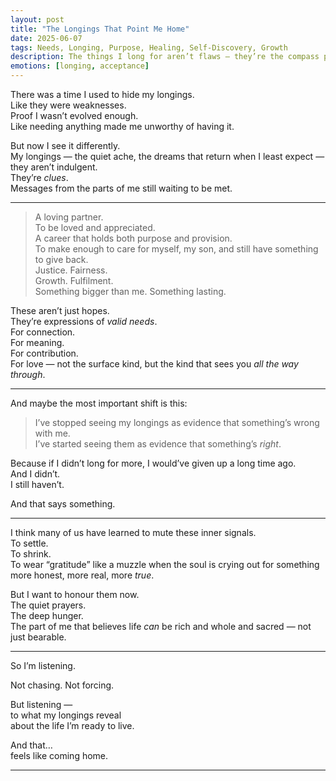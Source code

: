 ```yaml
---
layout: post
title: "The Longings That Point Me Home"
date: 2025-06-07
tags: Needs, Longing, Purpose, Healing, Self-Discovery, Growth
description: The things I long for aren’t flaws — they’re the compass pointing me back to my unmet needs. And when I stop shaming them, I start coming home to myself.
emotions: [longing, acceptance]
---
```


There was a time I used to hide my longings.  
Like they were weaknesses.  
Proof I wasn’t evolved enough.  
Like needing anything made me unworthy of having it.

But now I see it differently.  
My longings — the quiet ache, the dreams that return when I least expect — they aren’t indulgent.  
They’re *clues*.  
Messages from the parts of me still waiting to be met.

---

> A loving partner.  
> To be loved and appreciated.  
> A career that holds both purpose and provision.  
> To make enough to care for myself, my son, and still have something to give back.  
> Justice. Fairness.  
> Growth. Fulfilment.  
> Something bigger than me. Something lasting.

These aren’t just hopes.  
They’re expressions of *valid needs*.  
For connection.  
For meaning.  
For contribution.  
For love — not the surface kind, but the kind that sees you *all the way through*.

---

And maybe the most important shift is this:

> I’ve stopped seeing my longings as evidence that something’s wrong with me.  
> I’ve started seeing them as evidence that something’s *right*.

Because if I didn’t long for more, I would’ve given up a long time ago.  
And I didn’t.  
I still haven’t.

And that says something.

---

I think many of us have learned to mute these inner signals.  
To settle.  
To shrink.  
To wear “gratitude” like a muzzle when the soul is crying out for something more honest, more real, more *true*.

But I want to honour them now.  
The quiet prayers.  
The deep hunger.  
The part of me that believes life *can* be rich and whole and sacred — not just bearable.

---

So I’m listening.

Not chasing. Not forcing.

But listening —  
to what my longings reveal  
about the life I’m ready to live.

And that…  
feels like coming home.

---
